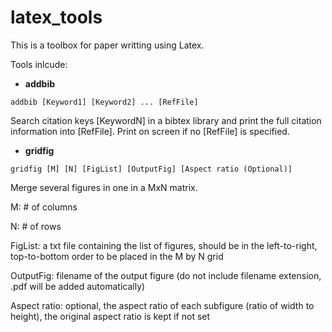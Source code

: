 # latex_tools

This is a toolbox for paper writting using Latex. 

Tools inlcude:

* **addbib**

`addbib [Keyword1] [Keyword2] ... [RefFile]`

Search citation keys [KeywordN] in a bibtex library and print the full citation information into [RefFile]. Print on screen if no [RefFile] is specified.

* **gridfig**

`gridfig [M] [N] [FigList] [OutputFig] [Aspect ratio (Optional)]`

Merge several figures in one in a MxN matrix.

M: # of columns

N: # of rows

FigList: a txt file containing the list of figures, should be in the left-to-right, top-to-bottom order to be placed in the M by N grid

OutputFig: filename of the output figure (do not include filename extension, .pdf will be added automatically)

Aspect ratio: optional, the aspect ratio of each subfigure (ratio of width to height), the original aspect ratio is kept if not set 
